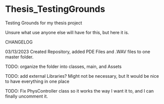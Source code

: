 # Thesis_TestingGrounds
 Testing Grounds for my thesis project

Unsure what use anyone else will have for this, but here it is.

CHANGELOG

03/13/2023
Created Repository, added PDE Files and .WAV files to one master folder. 

 TODO: organize the folder into classes, main, and Assets

 TODO: add external Libraries? Might not be necessary, but It would be nice to have everything in one place

 TODO: Fix PhysController class so it works the way I want it to, and I can finally uncomment it.
